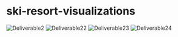 # ski-resort-visualizations
![Deliverable2](https://user-images.githubusercontent.com/46460690/171899497-a5e3a797-bc1a-4065-845c-b2a1d09b6281.jpg)
![Deliverable22](https://user-images.githubusercontent.com/46460690/171900070-270eaade-be10-45c2-8294-d0be1ef92094.jpg)
![Deliverable23](https://user-images.githubusercontent.com/46460690/171900300-c3486e2e-b2ac-4b6d-a938-3ba43dab5c34.jpg)
![Deliverable24](https://user-images.githubusercontent.com/46460690/171900312-2a9864de-2532-4d31-82d3-b4036de2bb28.jpg)



